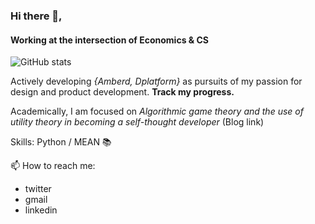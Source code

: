 ### Hi there 👋,
#### Working at the intersection of Economics & CS
![GitHub stats](https://github-readme-stats.vercel.app/api?username=aivan33&show_icons=true)  

Actively developing *{Amberd, Dplatform}* as pursuits of my passion for design and product development. **Track my progress.**

Academically, I am focused on *Algorithmic game theory and the use of utility theory in becoming a self-thought developer* (Blog link)

Skills: Python / MEAN 📚

📫 How to reach me:
- twitter
- gmail
- linkedin
